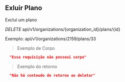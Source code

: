 ## Exluir Plano

Exclui um plano

<div class="api-endpoint">
  <div class="endpoint-data">
    <i class="label label-get">DELETE</i>
     api/v1/organizations/{organization_id}/plans/{id}
  </div>
</div>

Exemplo: api/v1/organizations/2159/plans/33

> Exemplo de Corpo

```json
  "Essa requisição não possoui corpo"
```

> Exemplo do retorno

```json
  "Não há conteudo de retorno ao deletar"
```